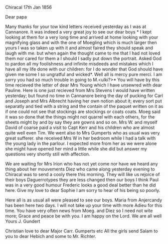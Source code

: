  Chiracal 17th Jan 1856

Dear papa

Many thanks for your tow kind letters received yesterday as I was at Cannanore. It was indeed a very great joy to see our dear boys <daguerotype>* I kept looking at them for a very long time and arrived at home looking with your magnifying glass and with the one of Moegling which is much larger then yours I was so taken up with it and almost faired they should speak and laugh with me. but when again the thought came to me that I had not loved them nor cared for them a I should I sadly put down the portrait. Asked God to pardon all my foolishness and infinite misdeeds and mistakes which I have all my life done with our children: for I do wonder that God should have given me some I so ungratful and wicked*. Well all is mercy pure merci. I am sorry you had so much trouble in going to M.<ulki?>* You will have by this time recieved the letter of dear Mrs Young which I have unsewred with dear Pauline. Here is one just recieved from Mrs Stevens 
I would have written yesterday; but found no time in Cannanore being the day of pucking for Carl and Joseph and Mrs Albrecht having her own notion about it; every sort put separatly and tied with a string and the contain of the paquet written on it as if one could not see that stockings are stockings or coats coats. Moeg said it was so done that the things might not quarrel with each others, for the sheets might by and by say they are gowns and so on. Mrs W. and myself David of coarse paid a visit to Capt Kerr and his children who are almost quite well even Tim. We went also to Mrs Gumperts who as usual was very great sufferer. she received Mrs W in her bedroom while I had a talk with the young lady in the parlour. I expected more from her as we were alone she might have opened her mind a little while she did but answer my questions very shortly still with affection.

We are waiting for Mrs Irion who has not yet come nor have we heard any thing about her mouvements Diez who came along yesterday evening to Chiracal was to send a cooly there this morning. They will like us rejoice of their boys Daguerrotypes they are less changed then our boys I think Paul was in a very good humour Frederic looks a good deal better than he did here. Give my love to dear Sophie I am sorry to hear of his being so poorly.

Here all is as usual all were pleased to see our boys. Maria from Anjercandy has been here two days. I will not take up your time with more Adieu for this time. You have very often news from Moeg. and Diez so I need not wite more; Grace and peace be with you. I am happy on the Lord. We are all well  Yours J. Gundert

Christian love to dear Major Carr. Gumperts etc All the girls send Salam to you to dear Hebich and some to Mr. Richter.

